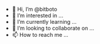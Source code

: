 - 👋 Hi, I’m @bitboto
- 👀 I’m interested in ...
- 🌱 I’m currently learning ...
- 💞️ I’m looking to collaborate on ...
- 📫 How to reach me ...

<!---
bitboto/bitboto is a ✨ special ✨ repository because its `README.md` (this file) appears on your GitHub profile.
You can click the Preview link to take a look at your changes.
--->
